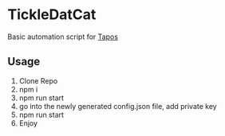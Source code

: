 # TickleDatCat

Basic automation script for [Tapos](https://tapos.xyz/tapos)

## Usage

1. Clone Repo
2. npm i
3. npm run start
4. go into the newly generated config.json file, add private key
5. npm run start
6. Enjoy
